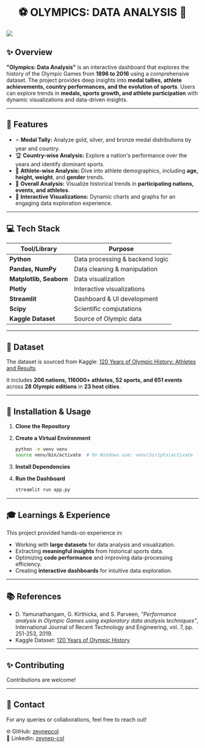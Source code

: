 <h1 align="center"> ⚽️ OLYMPICS: DATA ANALYSIS 🏅 </h1>
<img src="https://github.com/user-attachments/assets/116694cc-0bfb-4234-8684-c80e19ebe13c" style="display:inline-block; margin-right:10px;">


## ✨ Overview

**"Olympics: Data Analysis"** is an interactive dashboard that explores the history of the Olympic Games from **1896 to 2016** using a comprehensive dataset. The project provides deep insights into **medal tallies, athlete achievements, country performances, and the evolution of sports**. Users can explore trends in **medals, sports growth, and athlete participation** with dynamic visualizations and data-driven insights.

---

## 🌟 Features

- ⭐ **Medal Tally:** Analyze gold, silver, and bronze medal distributions by year and country.
- 🏆 **Country-wise Analysis:** Explore a nation's performance over the years and identify dominant sports.
- 🏏 **Athlete-wise Analysis:** Dive into athlete demographics, including **age, height, weight**, and **gender** trends.
- 🌟 **Overall Analysis:** Visualize historical trends in **participating nations, events, and athletes**.
- 🔄 **Interactive Visualizations:** Dynamic charts and graphs for an engaging data exploration experience.

---

## 💻 Tech Stack

| Tool/Library  | Purpose |
|--------------|---------|
| **Python** | Data processing & backend logic |
| **Pandas, NumPy** | Data cleaning & manipulation |
| **Matplotlib, Seaborn** | Data visualization |
| **Plotly** | Interactive visualizations |
| **Streamlit** | Dashboard & UI development |
| **Scipy** | Scientific computations |
| **Kaggle Dataset** | Source of Olympic data |

---

## 📝 Dataset

The dataset is sourced from Kaggle: 
[120 Years of Olympic History: Athletes and Results](https://www.kaggle.com/datasets/heesoo37/120-years-of-olympic-history-athletes-and-results)

It includes **206 nations, 116000+ athletes, 52 sports, and 651 events** across **28 Olympic editions** in **23 host cities**.

---

## 🚀 Installation & Usage

1. **Clone the Repository**

2. **Create a Virtual Environment**
   ```bash
   python -m venv venv
   source venv/bin/activate  # On Windows use: venv\Scripts\activate
   ```
3. **Install Dependencies**

4. **Run the Dashboard**
   ```bash
   streamlit run app.py
   ```

---

## 🎓 Learnings & Experience

This project provided hands-on experience in:
- Working with **large datasets** for data analysis and visualization.
- Extracting **meaningful insights** from historical sports data.
- Optimizing **code performance** and improving data-processing efficiency.
- Creating **interactive dashboards** for intuitive data exploration.

---

## 📚 References

- D. Yamunathangam, G. Kirthicka, and S. Parveen, *"Performance analysis in Olympic Games using exploratory data analysis techniques"*, International Journal of Recent Technology and Engineering, vol. 7, pp. 251-253, 2019.
- Kaggle Dataset: [120 Years of Olympic History](https://www.kaggle.com/datasets/heesoo37/120-years-of-olympic-history-athletes-and-results)

---

## ✨ Contributing

Contributions are welcome! 

---
## 📡 Contact

For any queries or collaborations, feel free to reach out!

🌐 GitHub: [zeynepcol](https://github.com/zeynepcol)  
👤 LinkedIn: [zeynep-col](https://linkedin.com/in/zeynep-col/)

